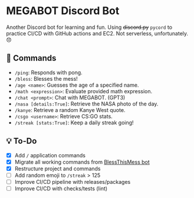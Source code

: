 # MEGABOT Discord Bot

Another Discord bot for learning and fun. Using ~~discord.py~~ `pycord` to practice CI/CD with GitHub actions and EC2. Not serverless, unfortunately. 😞

## 🤖 Commands

- `/ping`: Responds with pong.
- `/bless`: Blesses the mess!
- `/age <name>`: Guesses the age of a specified name.
- `/math <expression>`: Evaluate provided math expression.
- `/chat <prompt>`: Chat with MEGABOT. (GPT3)
- `/nasa [details:True]`: Retrieve the NASA photo of the day.
- `/kanye`: Retrieve a random Kanye West quote.
- `/csgo <username>`: Retrieve CS:GO stats.
- `/streak [stats:True]`: Keep a daily streak going!

## 💡 To-Do

- [x] Add `/` application commands
- [x] Migrate all working commands from [BlessThisMess bot](https://github.com/NicPWNs/Discord-BTM-Bot)
- [x] Restructure project and commands
- [ ] Add random emoji to `/streak` > 125
- [ ] Improve CI/CD pipeline with releases/packages
- [ ] Improve CI/CD with checks/tests (lint)
